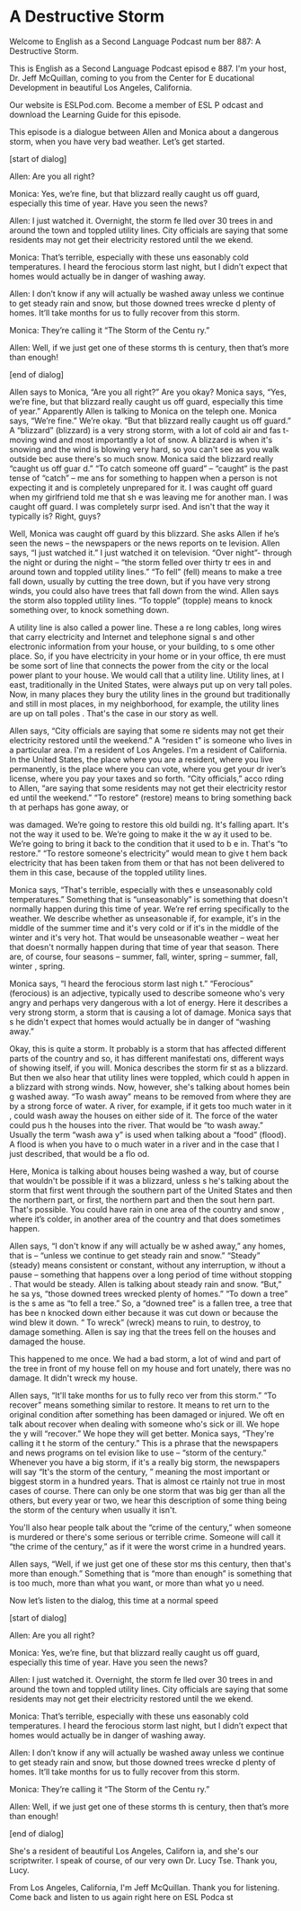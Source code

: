 # A Destructive Storm

Welcome to English as a Second Language Podcast num ber 887: A Destructive Storm.

This is English as a Second Language Podcast episod e 887. I'm your host, Dr. Jeff McQuillan, coming to you from the Center for E ducational Development in beautiful Los Angeles, California.

Our website is ESLPod.com. Become a member of ESL P odcast and download the Learning Guide for this episode.

This episode is a dialogue between Allen and Monica  about a dangerous storm, when you have very bad weather. Let’s get started.

[start of dialog]

Allen:  Are you all right?

Monica:  Yes, we’re fine, but that blizzard really caught us off guard, especially this time of year.  Have you seen the news?

Allen:  I just watched it.  Overnight, the storm fe lled over 30 trees in and around the town and toppled utility lines.  City officials  are saying that some residents may not get their electricity restored until the we ekend.

Monica:  That’s terrible, especially with these uns easonably cold temperatures.  I heard the ferocious storm last night, but I didn’t expect that homes would actually be in danger of washing away.

Allen:  I don’t know if any will actually be washed  away unless we continue to get steady rain and snow, but those downed trees wrecke d plenty of homes.  It’ll take months for us to fully recover from this storm.

Monica:  They’re calling it “The Storm of the Centu ry.”

Allen:  Well, if we just get one of these storms th is century, then that’s more than enough!

[end of dialog]

Allen says to Monica, “Are you all right?” Are you okay? Monica says, “Yes, we’re fine, but that blizzard really caught us off guard,  especially this time of year.” Apparently Allen is talking to Monica on the teleph one. Monica says, “We’re fine.” We’re okay. “But that blizzard really caught us off  guard.” A “blizzard” (blizzard) is a very strong storm, with a lot of cold air and fas t-moving wind and most importantly a lot of snow. A blizzard is when it's snowing and the wind is blowing very hard, so you can't see as you walk outside bec ause there's so much snow. Monica said the blizzard really “caught us off guar d.” “To catch someone off guard” – “caught” is the past tense of “catch” – me ans for something to happen when a person is not expecting it and is completely  unprepared for it. I was caught off guard when my girlfriend told me that sh e was leaving me for another man. I was caught off guard. I was completely surpr ised. And isn't that the way it typically is? Right, guys?

Well, Monica was caught off guard by this blizzard.  She asks Allen if he’s seen the news – the newspapers or the news reports on te levision. Allen says, “I just watched it.” I just watched it on television. “Over night”- through the night or during the night – “the storm felled over thirty tr ees in and around town and toppled utility lines.” “To fell” (fell) means to make a tree fall down, usually by cutting the tree down, but if you have very strong winds, you could also have trees that fall down from the wind. Allen says the storm also toppled utility lines. “To topple” (topple) means to knock something over,  to knock something down.

A utility line is also called a power line. These a re long cables, long wires that carry electricity and Internet and telephone signal s and other electronic information from your house, or your building, to s ome other place. So, if you have electricity in your home or in your office, th ere must be some sort of line that connects the power from the city or the local power plant to your house. We would call that a utility line. Utility lines, at l east, traditionally in the United States, were always put up on very tall poles. Now, in many  places they bury the utility lines in the ground but traditionally and still in most places, in my neighborhood, for example, the utility lines are up on tall poles . That's the case in our story as well.

Allen says, “City officials are saying that some re sidents may not get their electricity restored until the weekend.” A “residen t” is someone who lives in a particular area. I'm a resident of Los Angeles. I'm  a resident of California. In the United States, the place where you are a resident, where you live permanently, is the place where you can vote, where you get your dr iver’s license, where you pay your taxes and so forth. “City officials,” acco rding to Allen, “are saying that some residents may not get their electricity restor ed until the weekend.” “To restore” (restore) means to bring something back th at perhaps has gone away, or

was damaged. We’re going to restore this old buildi ng. It's falling apart. It's not the way it used to be. We’re going to make it the w ay it used to be. We’re going to bring it back to the condition that it used to b e in. That's “to restore.” “To restore someone's electricity” would mean to give t hem back electricity that has been taken from them or that has not been delivered  to them in this case, because of the toppled utility lines.

Monica says, “That's terrible, especially with thes e unseasonably cold temperatures.” Something that is “unseasonably” is something that doesn't normally happen during this time of year. We’re ref erring specifically to the weather. We describe whether as unseasonable if, for example, it's in the middle of the summer time and it's very cold or if it's in  the middle of the winter and it's very hot. That would be unseasonable weather – weat her that doesn't normally happen during that time of year that season. There are, of course, four seasons – summer, fall, winter, spring – summer, fall, winter , spring.

Monica says, “I heard the ferocious storm last nigh t.” “Ferocious” (ferocious) is an adjective, typically used to describe someone who's  very angry and perhaps very dangerous with a lot of energy. Here it describes a  very strong storm, a storm that is causing a lot of damage. Monica says that s he didn't expect that homes would actually be in danger of “washing away.”

Okay, this is quite a storm. It probably is a storm  that has affected different parts of the country and so, it has different manifestati ons, different ways of showing itself, if you will. Monica describes the storm fir st as a blizzard. But then we also hear that utility lines were toppled, which could h appen in a blizzard with strong winds. Now, however, she's talking about homes bein g washed away. “To wash away” means to be removed from where they are by a strong force of water. A river, for example, if it gets too much water in it , could wash away the houses on either side of it. The force of the water could pus h the houses into the river. That would be “to wash away.” Usually the term “wash awa y” is used when talking about a “food” (flood). A flood is when you have to o much water in a river and in the case that I just described, that would be a flo od.

Here, Monica is talking about houses being washed a way, but of course that wouldn't be possible if it was a blizzard, unless s he's talking about the storm that first went through the southern part of the United States and then the northern part, or first, the northern part and then the sout hern part. That's possible. You could have rain in one area of the country and snow , where it’s colder, in another area of the country and that does sometimes happen.

Allen says, “I don't know if any will actually be w ashed away,” any homes, that is – “unless we continue to get steady rain and snow.”  “Steady” (steady) means consistent or constant, without any interruption, w ithout a pause – something that happens over a long period of time without stopping . That would be steady. Allen is talking about steady rain and snow. “But,” he sa ys, “those downed trees wrecked plenty of homes.” “To down a tree” is the s ame as “to fell a tree.” So, a “downed tree” is a fallen tree, a tree that has bee n knocked down either because it was cut down or because the wind blew it down. “ To wreck” (wreck) means to ruin, to destroy, to damage something. Allen is say ing that the trees fell on the houses and damaged the house.

This happened to me once. We had a bad storm, a lot  of wind and part of the tree in front of my house fell on my house and fort unately, there was no damage. It didn't wreck my house.

Allen says, “It'll take months for us to fully reco ver from this storm.” “To recover” means something similar to restore. It means to ret urn to the original condition after something has been damaged or injured. We oft en talk about recover when dealing with someone who's sick or ill. We hope the y will “recover.” We hope they will get better. Monica says, “They're calling it t he storm of the century.” This is a phrase that the newspapers and news programs on tel evision like to use – “storm of the century.” Whenever you have a big storm, if it's a really big storm, the newspapers will say “It's the storm of the century, ” meaning the most important or biggest storm in a hundred years. That is almost ce rtainly not true in most cases of course. There can only be one storm that was big ger than all the others, but every year or two, we hear this description of some thing being the storm of the century when usually it isn't.

You'll also hear people talk about the “crime of the century,” when someone is murdered or there's some serious or terrible crime.  Someone will call it “the crime of the century,” as if it were the worst crime in a  hundred years.

Allen says, “Well, if we just get one of these stor ms this century, then that's more than enough.” Something that is “more than enough” is something that is too much, more than what you want, or more than what yo u need.

Now let’s listen to the dialog, this time at a normal speed

[start of dialog]

Allen:  Are you all right?

Monica:  Yes, we’re fine, but that blizzard really caught us off guard, especially this time of year.  Have you seen the news?

Allen:  I just watched it.  Overnight, the storm fe lled over 30 trees in and around the town and toppled utility lines.  City officials  are saying that some residents may not get their electricity restored until the we ekend.

Monica:  That’s terrible, especially with these uns easonably cold temperatures.  I heard the ferocious storm last night, but I didn’t expect that homes would actually be in danger of washing away.

Allen:  I don’t know if any will actually be washed  away unless we continue to get steady rain and snow, but those downed trees wrecke d plenty of homes.  It’ll take months for us to fully recover from this storm.

Monica:  They’re calling it “The Storm of the Centu ry.”

Allen:  Well, if we just get one of these storms th is century, then that’s more than enough!

[end of dialog]

She's a resident of beautiful Los Angeles, Californ ia, and she's our scriptwriter. I speak of course, of our very own Dr. Lucy Tse. Thank you, Lucy.

From Los Angeles, California, I'm Jeff McQuillan. Thank you for listening. Come back and listen to us again right here on ESL Podca st



